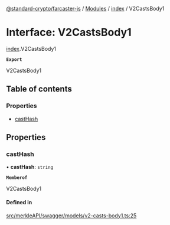 [@standard-crypto/farcaster-js](../README.md) / [Modules](../modules.md) / [index](../modules/index.md) / V2CastsBody1

# Interface: V2CastsBody1

[index](../modules/index.md).V2CastsBody1

**`Export`**

V2CastsBody1

## Table of contents

### Properties

- [castHash](index.V2CastsBody1.md#casthash)

## Properties

### castHash

• **castHash**: `string`

**`Memberof`**

V2CastsBody1

#### Defined in

[src/merkleAPI/swagger/models/v2-casts-body1.ts:25](https://github.com/standard-crypto/farcaster-js/blob/main/src/merkleAPI/swagger/models/v2-casts-body1.ts#L25)
